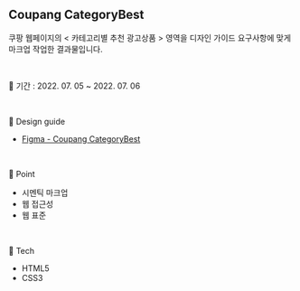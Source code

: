 ## Coupang CategoryBest
쿠팡 웹페이지의 < 카테고리별 추천 광고상품 > 영역을 디자인 가이드 요구사항에 맞게 마크업 작업한 결과물입니다.

<br/>

📅 기간 : 2022. 07. 05 ~ 2022. 07. 06

<br/>

🎨  Design guide

* [Figma - Coupang CategoryBest](https://www.figma.com/file/v7FSqnvv6CQHLCIlPW3mi7/Zerobase-html%2Fcss03-CategoryBest)

<br/>

📌 Point

* 시멘틱 마크업
* 웹 접근성
* 웹 표준

<br/>

🔨 Tech

* HTML5
* CSS3

<br/>
<br/>

